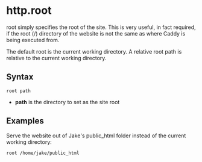 # http.root

root simply specifies the root of the site. This is very useful, in fact required, if the root (/) directory of the
website is not the same as where Caddy is being executed from.

The default root is the current working directory. A relative root path is relative to the current working directory.

## Syntax

``` caddyfile
root path
```

-   **path** is the directory to set as the site root

## Examples

Serve the website out of Jake's public_html folder instead of the current working directory:

``` caddyfile
root /home/jake/public_html
```
